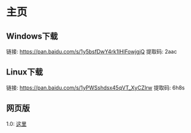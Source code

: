 # 主页
## Windows下载
链接: https://pan.baidu.com/s/1y5bsfDwY4rk1lHlFowjgjQ 提取码: 2aac
## Linux下载
链接: https://pan.baidu.com/s/1yPWSshdsx45qVT_XyCZIrw 提取码: 6h8s
## 网页版
1.0: [这里](躲避炸弹/)
